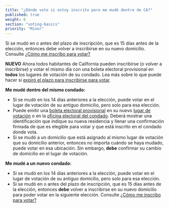 ```yaml
---
title: "¿Dónde voto si estoy inscrito pero me mudé dentro de CA?"
published: true
weight: 6
section: "voting-basics"
priority: "Minor"
---
```

Si se mudó en o antes del plazo de inscripción, que es 15 días antes de la elección, entonces debe volver a inscribirse en su nuevo domicilio. Consulte [¿Cómo me inscribo para votar?](#menu-item-how-do-i-register-to-vote)  

**NUEVO** Ahora todos habitantes de California pueden inscribirse (o volver a inscribirse) y votar el mismo día con una boleta electoral provisional en **todos** los lugares de votación de su condado. Lea más sobre lo que puede hacer si [expiró el plazo para inscribirse para votar](#menu-item-missed-the-voter-registration-deadline-you-can-still-register-and-vote). 

**Me mudé dentro del mismo condado:**  
- Si se mudó en los 14 días anteriores a la elección, puede votar en el lugar de votación de su antiguo domicilio, pero solo para esa elección. 
- Puede emitir una [boleta electoral provisional](#menu-item-what-is-a-provisional-ballot) en su nuevo [lugar de votación](#section-my-polling-place) o en la [oficina electoral del condado](#section-election-office-contact). 
Deberá mostrar una identificación que indique su nueva residencia y llenar una confirmación firmada de que es elegible para votar y que está inscrito en el condado donde vota. 
- Si se mudó a un domicilio que está asignado al mismo lugar de votación que su domicilio anterior, entonces no importa cuándo se haya mudado, puede votar en esa ubicación. Sin embargo, **debe** confirmar su cambio de domicilio en el lugar de votación. 

**Me mudé a un nuevo condado:**  
- Si se mudó en los 14 días anteriores a la elección, puede votar en el lugar de votación de su antiguo domicilio, pero solo para esa elección. 
- Si se mudó en o antes del plazo de inscripción, que es 15 días antes de la elección, entonces **debe** volver a inscribirse en su nuevo domicilio para poder votar en la siguiente elección. Consulte [¿Cómo me inscribo para votar?](#menu-item-how-do-i-register-to-vote)  

